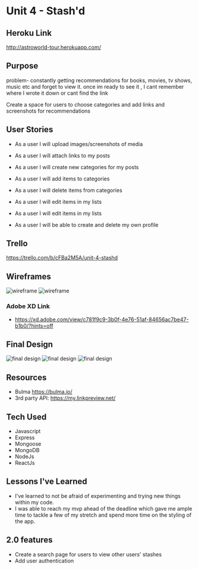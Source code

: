 # Unit 4 - Stash'd

## Heroku Link 
http://astroworld-tour.herokuapp.com/

## Purpose  
problem- constantly getting recommendations for books, movies, tv shows, music etc and forget to view it. once im ready to see it , I cant remember where I wrote it down or cant find the link

Create a space for users to choose categories and add links and screenshots for recommendations

## User Stories

- As a user I will upload images/screenshots of media

- As a user I will attach links to my posts

- As a user I will create new categories for my posts

- As a user I will add items to categories

- As a user I will delete items from categories

- As a user I will edit items in my lists

- As a user I will edit items in my lists

- As a user I will be able to create and delete my own profile




## Trello 
https://trello.com/b/cFBa2M5A/unit-4-stashd


## Wireframes
![wireframe](wireframe1.png)
![wireframe](wireframe2.png)

### Adobe XD Link
- https://xd.adobe.com/view/c781f9c9-3b0f-4e76-51af-84656ac7be47-b1b0/?hints=off

## Final Design

![final design](final1.png)
![final design](final2.png)
![final design](final3.png)


## Resources
- Bulma https://bulma.io/
- 3rd party API: https://my.linkpreview.net/

## Tech Used
- Javascript
- Express
- Mongoose
- MongoDB
- NodeJs
- ReactJs


## Lessons I've Learned
- I've learned to not be afraid of experimenting and trying new things within my code. 
- I was able to reach my mvp ahead of the deadline which gave me ample time to tackle a few of my stretch and spend more time on the styling of the app. 

## 2.0 features
- Create a search page for users to view other users' stashes 
- Add user authentication
